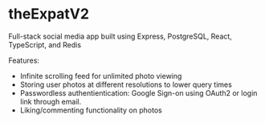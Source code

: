 # theExpatV2

Full-stack social media app built using Express, PostgreSQL, React, TypeScript, and Redis

Features:
- Infinite scrolling feed for unlimited photo viewing
- Storing user photos at different resolutions to lower query times
- Passwordless authentientication: Google Sign-on using OAuth2 or login link through email.
- Liking/commenting functionality on photos
